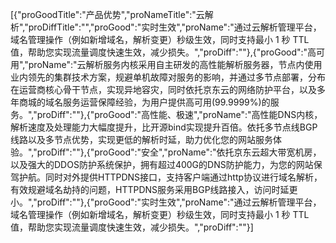[{"proGoodTitle":"产品优势","proNameTitle":"云解析","proDiffTitle":"","proGood":"实时生效","proName":"通过云解析管理平台，域名管理操作（例如新增域名，解析变更）秒级生效，同时支持最小 1 秒 TTL 值，帮助您实现流量调度快速生效，减少损失。","proDiff":""},{"proGood":"高可用","proName":"云解析服务内核采用自主研发的高性能解析服务器，节点内使用业内领先的集群技术方案，规避单机故障对服务的影响，并通过多节点部署，分布在运营商核心骨干节点，实现异地容灾，同时依托京东云的网络防护平台，以及多年商城的域名服务运营保障经验，为用户提供高可用(99.9999%)的服务。","proDiff":""},{"proGood":"高性能、极速","proName":"高性能DNS内核，解析速度及处理能力大幅度提升，比开源bind实现提升百倍。依托多节点线BGP线路以及多节点优势，实现更低的解析时延，助力优化您的网站服务体验。","proDiff":""},{"proGood":"安全","proName":"依托京东云超大带宽机房，以及强大的DDOS防护系统保护，拥有超过400G的DNS防护能力，为您的网站保驾护航。同时对外提供HTTPDNS接口，支持客户端通过http协议进行域名解析，有效规避域名劫持的问题，HTTPDNS服务采用BGP线路接入，访问时延更小。","proDiff":""},{"proGood":"实时生效","proName":"通过云解析管理平台，域名管理操作（例如新增域名，解析变更）秒级生效，同时支持最小 1 秒 TTL 值，帮助您实现流量调度快速生效，减少损失。","proDiff":""}]